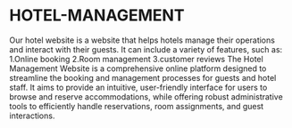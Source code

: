 # HOTEL-MANAGEMENT
Our hotel website is a website that helps hotels manage their operations and interact with their guests. 
It can include a variety of features, such as:
1.Online booking
2.Room management
3.customer reviews
The Hotel Management Website is a comprehensive online platform designed to streamline the booking and management processes for guests and hotel staff. It aims to provide an intuitive, user-friendly interface for users to browse and reserve accommodations, while offering robust administrative tools to efficiently handle reservations, room assignments, and guest interactions.

